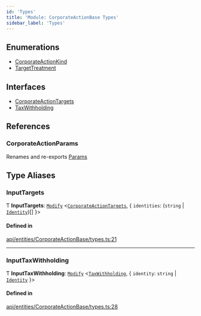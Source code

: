 ```yaml
---
id: 'Types'
title: 'Module: CorporateActionBase Types'
sidebar_label: 'Types'
---
```


## Enumerations

- [CorporateActionKind](../../../../../enums/API/Entities/CorporateActionBase/Types/CorporateActionKind/CorporateActionKind.md)
- [TargetTreatment](../../../../../enums/API/Entities/CorporateActionBase/Types/TargetTreatment/TargetTreatment.md)

## Interfaces

- [CorporateActionTargets](../../../../../interfaces/API/Entities/CorporateActionBase/Types/CorporateActionTargets/CorporateActionTargets.md)
- [TaxWithholding](../../../../../interfaces/API/Entities/CorporateActionBase/Types/TaxWithholding/TaxWithholding.md)

## References

### CorporateActionParams

Renames and re-exports [Params](../../../../../interfaces/API/Entities/CorporateActionBase/Params/Params.md)

## Type Aliases

### InputTargets

Ƭ **InputTargets**: [`Modify`](../../../../Types/Utils/Utils.md#modify) \<[`CorporateActionTargets`](../../../../../interfaces/API/Entities/CorporateActionBase/Types/CorporateActionTargets/CorporateActionTargets.md), \{ `identities`: (`string` \| [`Identity`](../../../../../classes/API/Entities/Identity/Identity.md))[] }\>

#### Defined in

[api/entities/CorporateActionBase/types.ts:21](https://github.com/PolymeshAssociation/polymesh-sdk/blob/2d3ac2aea/src/api/entities/CorporateActionBase/types.ts#L21)

---

### InputTaxWithholding

Ƭ **InputTaxWithholding**: [`Modify`](../../../../Types/Utils/Utils.md#modify) \<[`TaxWithholding`](../../../../../interfaces/API/Entities/CorporateActionBase/Types/TaxWithholding/TaxWithholding.md), \{ `identity`: `string` \| [`Identity`](../../../../../classes/API/Entities/Identity/Identity.md) }\>

#### Defined in

[api/entities/CorporateActionBase/types.ts:28](https://github.com/PolymeshAssociation/polymesh-sdk/blob/2d3ac2aea/src/api/entities/CorporateActionBase/types.ts#L28)
